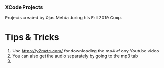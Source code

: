 ### XCode Projects
Projects created by Ojas Mehta during his Fall 2019 Coop.

# Tips & Tricks

 1. Use https://y2mate.com/ for downloading the mp4 of any Youtube video
   1. You can also get the audio separately by going to the mp3 tab
 2.
